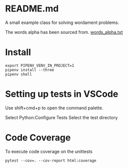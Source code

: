 # README.md 
A small example class for solving wordament problems.  

The words alpha has been sourced from.
[words_alpha.txt](https://github.com/dwyl/english-words/blob/master/words_alpha.txt)

# Install 

```
export PIPENV_VENV_IN_PROJECT=1
pipenv install --three
pipenv shell
```
# Setting up tests in VSCode
Use shift+cmd+p to open the command palette. 

Select Python:Configure Tests
Select the test directory

# Code Coverage
To execute code coverage on the unittests
```
pytest --cov=. --cov-report html:coverage
```

